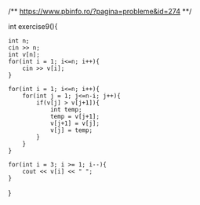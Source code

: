/**
    https://www.pbinfo.ro/?pagina=probleme&id=274
**/

int exercise9(){

    int n;
    cin >> n;
    int v[n];
    for(int i = 1; i<=n; i++){
        cin >> v[i];
    }

    for(int i = 1; i<=n; i++){
        for(int j = 1; j<=n-i; j++){
            if(v[j] > v[j+1]){
                int temp;
                temp = v[j+1];
                v[j+1] = v[j];
                v[j] = temp;
            }
        }
    }

    for(int i = 3; i >= 1; i--){
    	cout << v[i] << " ";
    }

}